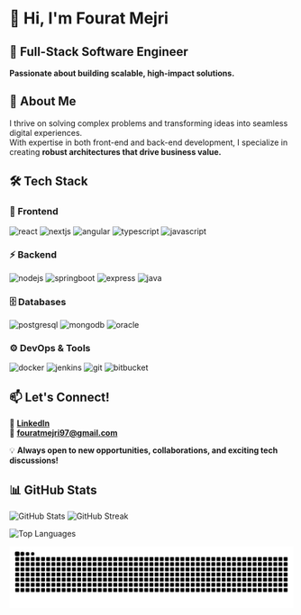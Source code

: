 # 👋 Hi, I'm **Fourat Mejri**  

## 🚀 **Full-Stack Software Engineer**  
**Passionate about building scalable, high-impact solutions.**  

## 👀 **About Me**  
I thrive on solving complex problems and transforming ideas into seamless digital experiences.  
With expertise in both front-end and back-end development, I specialize in creating **robust architectures that drive business value.**  

## 🛠️ Tech Stack  

### 🚀 Frontend  
<p align="left">
  <img src="https://cdn.jsdelivr.net/gh/devicons/devicon/icons/react/react-original.svg" alt="react" width="45" height="45"/>
  <img src="https://cdn.jsdelivr.net/gh/devicons/devicon/icons/nextjs/nextjs-original.svg" alt="nextjs" width="45" height="45"/>
  <img src="https://cdn.jsdelivr.net/gh/devicons/devicon/icons/angularjs/angularjs-original.svg" alt="angular" width="45" height="45"/>
  <img src="https://cdn.jsdelivr.net/gh/devicons/devicon/icons/typescript/typescript-original.svg" alt="typescript" width="45" height="45"/>
  <img src="https://cdn.jsdelivr.net/gh/devicons/devicon/icons/javascript/javascript-original.svg" alt="javascript" width="45" height="45"/>
</p>

### ⚡ Backend  
<p align="left">
  <img src="https://cdn.jsdelivr.net/gh/devicons/devicon/icons/nodejs/nodejs-original.svg" alt="nodejs" width="45" height="45"/>
  <img src="https://cdn.jsdelivr.net/gh/devicons/devicon/icons/spring/spring-original.svg" alt="springboot" width="45" height="45"/>
  <img src="https://cdn.jsdelivr.net/gh/devicons/devicon/icons/express/express-original.svg" alt="express" width="45" height="45"/>
  <img src="https://cdn.jsdelivr.net/gh/devicons/devicon/icons/java/java-original.svg" alt="java" width="45" height="45"/>
</p>

### 🗄️ Databases  
<p align="left">
  <img src="https://cdn.jsdelivr.net/gh/devicons/devicon/icons/postgresql/postgresql-original.svg" alt="postgresql" width="45" height="45"/>
  <img src="https://cdn.jsdelivr.net/gh/devicons/devicon/icons/mongodb/mongodb-original.svg" alt="mongodb" width="45" height="45"/>
  <img src="https://cdn.jsdelivr.net/gh/devicons/devicon/icons/oracle/oracle-original.svg" alt="oracle" width="45" height="45"/>
</p>

### ⚙️ DevOps & Tools  
<p align="left">
  <img src="https://cdn.jsdelivr.net/gh/devicons/devicon/icons/docker/docker-original.svg" alt="docker" width="45" height="45"/>
  <img src="https://cdn.jsdelivr.net/gh/devicons/devicon/icons/jenkins/jenkins-original.svg" alt="jenkins" width="45" height="45"/>
  <img src="https://cdn.jsdelivr.net/gh/devicons/devicon/icons/git/git-original.svg" alt="git" width="45" height="45"/>
  <img src="https://cdn.jsdelivr.net/gh/devicons/devicon/icons/bitbucket/bitbucket-original.svg" alt="bitbucket" width="45" height="45"/>
</p>




## 📫 **Let's Connect!**  

🔗 [**LinkedIn**](https://www.linkedin.com/in/fourat-mejri/)  
📧 **fouratmejri97@gmail.com**  

💡 **Always open to new opportunities, collaborations, and exciting tech discussions!**  


## 📊 GitHub Stats

<p align="left">
  <img src="https://github-readme-stats.vercel.app/api?username=fouratMejri99&show_icons=true&hide_border=true&rank_icon=github" alt="GitHub Stats" height="165"/>
  <img src="https://streak-stats.demolab.com?user=fouratMejri99&hide_border=true" alt="GitHub Streak" height="165"/>
</p>

<p align="left">
  <img src="https://github-readme-stats.vercel.app/api/top-langs/?username=fouratMejri99&layout=compact&hide_border=true" alt="Top Languages" height="165"/>
</p>

![Snake animation](https://github.com/FouratMejri99/FouratMejri99/blob/output/github-contribution-grid-snake.svg)

